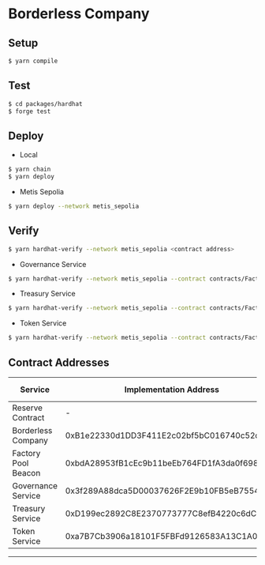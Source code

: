 # Borderless Company

## Setup

```bash
$ yarn compile
```

## Test

```bash
$ cd packages/hardhat
$ forge test
```

## Deploy

- Local

```bash
$ yarn chain
$ yarn deploy
```

- Metis Sepolia

```bash
$ yarn deploy --network metis_sepolia
```

## Verify

```bash
$ yarn hardhat-verify --network metis_sepolia <contract address>
```

- Governance Service

```bash
$ yarn hardhat-verify --network metis_sepolia --contract contracts/FactoryPool/FactoryServices/GovernanceServiceFactory.sol:GovernanceServiceFactory <contract address>
```

- Treasury Service

```bash
$ yarn hardhat-verify --network metis_sepolia --contract contracts/FactoryPool/FactoryServices/TreasuryServiceFactory.sol:TreasuryServiceFactory <contract address>
```

- Token Service

```bash
$ yarn hardhat-verify --network metis_sepolia --contract contracts/FactoryPool/FactoryServices/TokenServiceFactory.sol:TokenServiceFactory <contract address>
```

## Contract Addresses

|Service|Implementation Address|Proxy Address|Explorer Link|
|--------|----------------------|-------------|-------------|
|Reserve Contract|-| 0x7b3D6D013525CE19F1686451287de295071F9880 | [Explorer](https://sepolia-explorer.metisdevops.link/address/0x7b3D6D013525CE19F1686451287de295071F9880) |
|Borderless Company| 0xB1e22330d1DD3F411E2c02bf5bC016740c52d959 | 0x6EeB8AF621D8c35C05dEb759A813B4Af9B58E613 | [Explorer](https://sepolia-explorer.metisdevops.link/address/0x6EeB8AF621D8c35C05dEb759A813B4Af9B58E613) |
|Factory Pool Beacon| 0xbdA28953fB1cEc9b11beEb764FD1fA3da0f698Cc | 0xaE7637761A24916061d5e20683f6Da91E86A0D33 | [Explorer](https://sepolia-explorer.metisdevops.link/address/0xaE7637761A24916061d5e20683f6Da91E86A0D33) |
|Governance Service| 0x3f289A88dca5D00037626F2E9b10FB5eB7554B5F | 0xa7575Da6Dc92FaC730C9F1b9F266B9DdA495fA96 | [Explorer](https://sepolia-explorer.metisdevops.link/address/0xa7575Da6Dc92FaC730C9F1b9F266B9DdA495fA96) |
|Treasury Service| 0xD199ec2892C8E2370773777C8efB4220c6dCeE2e | 0x86Ec265360b0a8C9AB02e700Bc783c76277B96cB | [Explorer](https://sepolia-explorer.metisdevops.link/address/0x86Ec265360b0a8C9AB02e700Bc783c76277B96cB) |
|Token Service| 0xa7B7Cb3906a18101F5FBFd9126583A13C1A0545A | 0xFaA6b0F372f8effcc95f1581AaAaa4Afd8419ad5 | [Explorer](https://sepolia-explorer.metisdevops.link/address/0xFaA6b0F372f8effcc95f1581AaAaa4Afd8419ad5) |
--------------------------------
